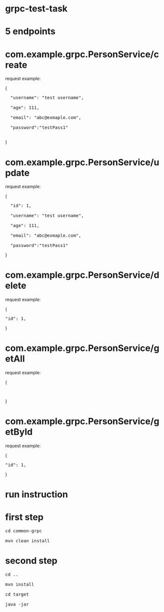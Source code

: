 # grpc-test-task

# 5 endpoints <br />

# com.example.grpc.PersonService/create <br />
request example: <br />

{ <br/>
 <pre>  "username": "test username",<br/>
  "age": 111,<br/>
  "email": "abc@exmaple.com",<br/>
  "password":"testPass1"<br/> </pre>
}<br/>

# com.example.grpc.PersonService/update <br />
request example: <br />

{ <br/>
   <pre>  "id": 1, <br/>
  "username": "test username",<br/>
  "age": 111,<br/>
  "email": "abc@exmaple.com",<br/>
  "password":"testPass1" <br/></pre>
} <br/>

# com.example.grpc.PersonService/delete <br /> 
request example: <br />

{ <br/>
   <pre>"id": 1, <br/></pre>
} <br/>

# com.example.grpc.PersonService/getAll <br />
request example: <br />

{<br/>
<pre><br/></pre> 
} <br/>

# com.example.grpc.PersonService/getById <br />

request example: <br />

{ <br/>
  <pre>"id": 1, <br/></pre>
} <br/>



# run instruction

# first step
<pre>cd common-grpc <br />
mvn clean install <br /></pre>

# second step
<pre>cd .. <br />
mvn install  <br />
cd target <br />
java -jar <name-jarfile.jar> <br /></pre>
